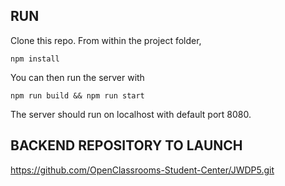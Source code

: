## RUN

Clone this repo. From within the project folder,

```
npm install
```

You can then run the server with

```
npm run build && npm run start
```

The server should run on localhost with default port 8080.

## BACKEND REPOSITORY TO LAUNCH

https://github.com/OpenClassrooms-Student-Center/JWDP5.git
